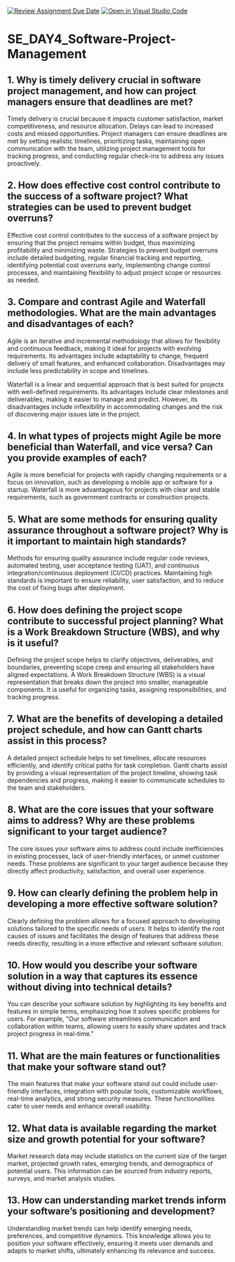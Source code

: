 [![Review Assignment Due Date](https://classroom.github.com/assets/deadline-readme-button-22041afd0340ce965d47ae6ef1cefeee28c7c493a6346c4f15d667ab976d596c.svg)](https://classroom.github.com/a/9pw6JKcu)
[![Open in Visual Studio Code](https://classroom.github.com/assets/open-in-vscode-2e0aaae1b6195c2367325f4f02e2d04e9abb55f0b24a779b69b11b9e10269abc.svg)](https://classroom.github.com/online_ide?assignment_repo_id=16367771&assignment_repo_type=AssignmentRepo)
# SE_DAY4_Software-Project-Management
## 1. Why is timely delivery crucial in software project management, and how can project managers ensure that deadlines are met?
Timely delivery is crucial because it impacts customer satisfaction, market competitiveness, and resource allocation. Delays can lead to increased costs and missed opportunities. Project managers can ensure deadlines are met by setting realistic timelines, prioritizing tasks, maintaining open communication with the team, utilizing project management tools for tracking progress, and conducting regular check-ins to address any issues proactively.

## 2. How does effective cost control contribute to the success of a software project? What strategies can be used to prevent budget overruns?
Effective cost control contributes to the success of a software project by ensuring that the project remains within budget, thus maximizing profitability and minimizing waste. Strategies to prevent budget overruns include detailed budgeting, regular financial tracking and reporting, identifying potential cost overruns early, implementing change control processes, and maintaining flexibility to adjust project scope or resources as needed.

## 3. Compare and contrast Agile and Waterfall methodologies. What are the main advantages and disadvantages of each?
Agile is an iterative and incremental methodology that allows for flexibility and continuous feedback, making it ideal for projects with evolving requirements. Its advantages include adaptability to change, frequent delivery of small features, and enhanced collaboration. Disadvantages may include less predictability in scope and timelines.

Waterfall is a linear and sequential approach that is best suited for projects with well-defined requirements. Its advantages include clear milestones and deliverables, making it easier to manage and predict. However, its disadvantages include inflexibility in accommodating changes and the risk of discovering major issues late in the project.

## 4. In what types of projects might Agile be more beneficial than Waterfall, and vice versa? Can you provide examples of each?
Agile is more beneficial for projects with rapidly changing requirements or a focus on innovation, such as developing a mobile app or software for a startup. Waterfall is more advantageous for projects with clear and stable requirements, such as government contracts or construction projects.

## 5. What are some methods for ensuring quality assurance throughout a software project? Why is it important to maintain high standards?
Methods for ensuring quality assurance include regular code reviews, automated testing, user acceptance testing (UAT), and continuous integration/continuous deployment (CI/CD) practices. Maintaining high standards is important to ensure reliability, user satisfaction, and to reduce the cost of fixing bugs after deployment.

## 6. How does defining the project scope contribute to successful project planning? What is a Work Breakdown Structure (WBS), and why is it useful?
Defining the project scope helps to clarify objectives, deliverables, and boundaries, preventing scope creep and ensuring all stakeholders have aligned expectations. A Work Breakdown Structure (WBS) is a visual representation that breaks down the project into smaller, manageable components. It is useful for organizing tasks, assigning responsibilities, and tracking progress.

## 7. What are the benefits of developing a detailed project schedule, and how can Gantt charts assist in this process?
A detailed project schedule helps to set timelines, allocate resources efficiently, and identify critical paths for task completion. Gantt charts assist by providing a visual representation of the project timeline, showing task dependencies and progress, making it easier to communicate schedules to the team and stakeholders.

## 8. What are the core issues that your software aims to address? Why are these problems significant to your target audience?
The core issues your software aims to address could include inefficiencies in existing processes, lack of user-friendly interfaces, or unmet customer needs. These problems are significant to your target audience because they directly affect productivity, satisfaction, and overall user experience.

## 9. How can clearly defining the problem help in developing a more effective software solution?
Clearly defining the problem allows for a focused approach to developing solutions tailored to the specific needs of users. It helps to identify the root causes of issues and facilitates the design of features that address these needs directly, resulting in a more effective and relevant software solution.

## 10. How would you describe your software solution in a way that captures its essence without diving into technical details?
You can describe your software solution by highlighting its key benefits and features in simple terms, emphasizing how it solves specific problems for users. For example, "Our software streamlines communication and collaboration within teams, allowing users to easily share updates and track project progress in real-time."

## 11. What are the main features or functionalities that make your software stand out?
The main features that make your software stand out could include user-friendly interfaces, integration with popular tools, customizable workflows, real-time analytics, and strong security measures. These functionalities cater to user needs and enhance overall usability.

## 12. What data is available regarding the market size and growth potential for your software?
Market research data may include statistics on the current size of the target market, projected growth rates, emerging trends, and demographics of potential users. This information can be sourced from industry reports, surveys, and market analysis studies.

## 13. How can understanding market trends inform your software’s positioning and development?
Understanding market trends can help identify emerging needs, preferences, and competitive dynamics. This knowledge allows you to position your software effectively, ensuring it meets user demands and adapts to market shifts, ultimately enhancing its relevance and success.
